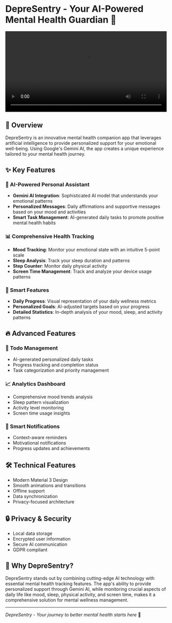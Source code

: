 # DepreSentry - Your AI-Powered Mental Health Guardian 🌟

<div align="center">
  <video src="DepreSentry.mp4" width="100%"/>
</div>

## 🎯 Overview

DepreSentry is an innovative mental health companion app that leverages artificial intelligence to provide personalized support for your emotional well-being. Using Google's Gemini AI, the app creates a unique experience tailored to your mental health journey.

## ✨ Key Features

### 🤖 AI-Powered Personal Assistant

- **Gemini AI Integration**: Sophisticated AI model that understands your emotional patterns
- **Personalized Messages**: Daily affirmations and supportive messages based on your mood and activities
- **Smart Task Management**: AI-generated daily tasks to promote positive mental health habits

### 📊 Comprehensive Health Tracking

- **Mood Tracking**: Monitor your emotional state with an intuitive 5-point scale
- **Sleep Analysis**: Track your sleep duration and patterns
- **Step Counter**: Monitor daily physical activity
- **Screen Time Management**: Track and analyze your device usage patterns

### 📱 Smart Features

- **Daily Progress**: Visual representation of your daily wellness metrics
- **Personalized Goals**: AI-adjusted targets based on your progress
- **Detailed Statistics**: In-depth analysis of your mood, sleep, and activity patterns

## 🔥 Advanced Features

### 🎯 Todo Management

- AI-generated personalized daily tasks
- Progress tracking and completion status
- Task categorization and priority management

### 📈 Analytics Dashboard

- Comprehensive mood trends analysis
- Sleep pattern visualization
- Activity level monitoring
- Screen time usage insights

### 🔔 Smart Notifications

- Context-aware reminders
- Motivational notifications
- Progress updates and achievements

## 🛠 Technical Features

- Modern Material 3 Design
- Smooth animations and transitions
- Offline support
- Data synchronization
- Privacy-focused architecture

## 🔒 Privacy & Security

- Local data storage
- Encrypted user information
- Secure AI communication
- GDPR compliant

## 🌟 Why DepreSentry?

DepreSentry stands out by combining cutting-edge AI technology with essential mental health tracking features. The app's ability to provide personalized support through Gemini AI, while monitoring crucial aspects of daily life like mood, sleep, physical activity, and screen time, makes it a comprehensive solution for mental wellness management.

---

_DepreSentry - Your journey to better mental health starts here_ 🌈
